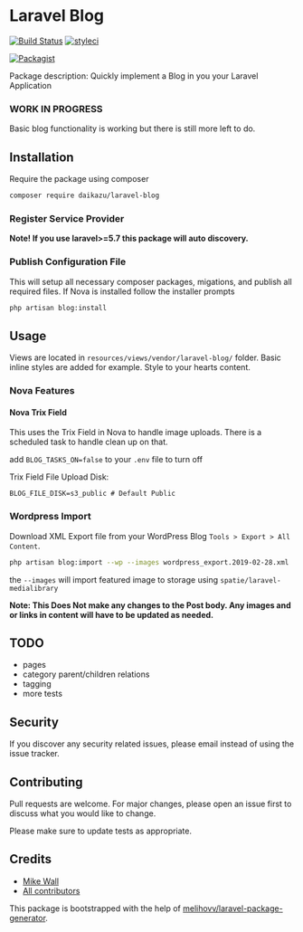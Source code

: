 # Laravel Blog

[![Build Status](https://travis-ci.org/Daikazu/laravel-blog.svg?branch=master)](https://travis-ci.org/Daikazu/laravel-blog)
[![styleci](https://styleci.io/repos/159544237/shield)](https://styleci.io/repos/159544237)
<!--[![Coverage Status](https://coveralls.io/repos/github/daikazu/laravel-blog/badge.svg?branch=master)](https://coveralls.io/github/daikazu/laravel-blog?branch=master)-->

[![Packagist](https://img.shields.io/packagist/v/daikazu/laravel-blog.svg)](https://packagist.org/packages/daikazu/laravel-blog)
<!--[![Packagist](https://poser.pugx.org/daikazu/laravel-blog/d/total.svg)](https://packagist.org/packages/daikazu/laravel-blog)-->
<!--[![Packagist](https://img.shields.io/packagist/l/daikazu/laravel-blog.svg)](https://packagist.org/packages/daikazu/laravel-blog)-->

Package description: Quickly implement a Blog in you your Laravel Application
<br>

### WORK IN PROGRESS

Basic blog functionality is working but there is still more left to do. 



## Installation

Require the package using composer
```bash
composer require daikazu/laravel-blog
```

### Register Service Provider

**Note! If you use laravel>=5.7 this package will auto discovery.**


### Publish Configuration File

This will setup all necessary composer packages, migations, and publish all required files. If Nova is installed follow the installer prompts

```bash
php artisan blog:install
```

## Usage

Views are located in `resources/views/vendor/laravel-blog/` folder. Basic inline styles are added for example. Style to your hearts content.


### Nova Features


#### Nova Trix Field
This uses the Trix Field in Nova to handle image uploads. There is a scheduled task to handle clean up on that.

add `BLOG_TASKS_ON=false` to your `.env` file to turn off

Trix Field File Upload Disk:

```dotenv
BLOG_FILE_DISK=s3_public # Default Public
```


### Wordpress Import

Download XML Export file from your WordPress Blog `Tools > Export > All Content`.

```bash
php artisan blog:import --wp --images wordpress_export.2019-02-28.xml
```
the `--images` will import featured image to storage using `spatie/laravel-medialibrary`

**Note: This Does Not make any changes to the Post body. Any images and or links in content will have to be updated as needed.**


## TODO
- pages
- category parent/children relations
- tagging
- more tests



## Security

If you discover any security related issues, please email 
instead of using the issue tracker.



## Contributing
Pull requests are welcome. For major changes, please open an issue first to discuss what you would like to change.

Please make sure to update tests as appropriate.



## Credits

- [Mike Wall](https://github.com/daikazu)
- [All contributors](https://github.com/daikazu/laravel-blog/graphs/contributors)

This package is bootstrapped with the help of
[melihovv/laravel-package-generator](./LICENSE).
